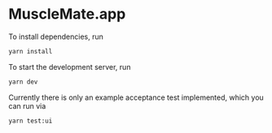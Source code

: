 # MuscleMate.app

To install dependencies, run
```sh
yarn install
```

To start the development server, run
```sh
yarn dev
```

Currently there is only an example acceptance test implemented, which you can run via
```sh
yarn test:ui
```
